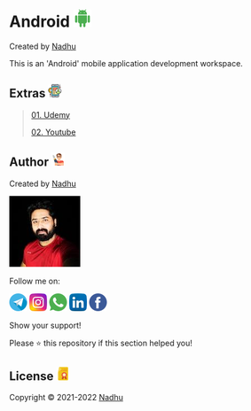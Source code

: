 # Android <img src="https://github.com/iamnadhu/Android/blob/master/Resources/android-icon.png">
Created by [Nadhu](https://github.com/iamnadhu)

This is an 'Android' mobile application development workspace.


## Extras <img src="https://github.com/iamnadhu/Android/blob/master/Resources/extras-icon.png">
>
> [01. Udemy](https://github.com/iamnadhu/Android/tree/master/Extras/Udemy)
>
> [02. Youtube](https://github.com/iamnadhu/Android/tree/master/Extras/Youtube)
>


## Author [<img src="https://github.com/iamnadhu/Android/blob/master/Resources/auther-icon.png">](https://github.com/iamnadhu)
Created by [Nadhu](https://github.com/iamnadhu)

[<img src="https://github.com/iamnadhu/Android/blob/master/Resources/nadhu-icon.jpg">](https://github.com/iamnadhu)

Follow me on: 

[<img src="https://github.com/iamnadhu/Android/blob/master/Resources/telegram-icon.png">](https://t.me/iamnadhu)
[<img src="https://github.com/iamnadhu/Android/blob/master/Resources/instagram-icon.png">](https://www.instagram.com/iamnadhu/)
[<img src="https://github.com/iamnadhu/Android/blob/master/Resources/whatsapp-icon.png">](https://api.whatsapp.com/send?phone=917293451396&lang=en)
[<img src="https://github.com/iamnadhu/Android/blob/master/Resources/linkedin-icon.png">](https://www.linkedin.com/in/iamnadhu/)
[<img src="https://github.com/iamnadhu/Android/blob/master/Resources/facebook-icon.png">](https://www.facebook.com/iamnadhu/)


Show your support!

Please ⭐️   this repository if this section helped you!


## License <img src="https://github.com/iamnadhu/Android/blob/master/Resources/license-icon.png">
Copyright © 2021-2022 [Nadhu](https://github.com/iamnadhu)
